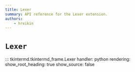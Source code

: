 ```yaml
---
title: Lexer
summary: API reference for the Lexer extension.
authors:
    - hreikin
---
```

# `Lexer`

::: tkintermd.tkintermd_frame.Lexer
    handler: python
    <!-- selection:
      members:
        - popup
        - on_scrollbar
        - on_mousewheel
        - select_all
        - find
        - open_md_file
        - save_as_md_file
        - save_md_file
        - on_input_change
        - load_style
        - check_markdown
        - apply_markdown_both_sides -->
    rendering:
      show_root_heading: true
      show_source: false